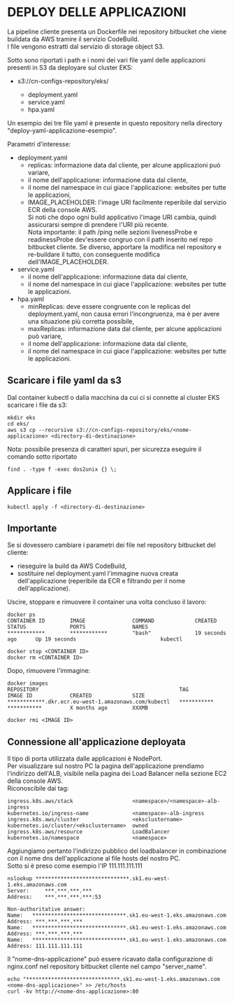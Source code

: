 # DEPLOY DELLE APPLICAZIONI

La pipeline cliente presenta un Dockerfile nei repository bitbucket che viene buildata da AWS tramire il servizio CodeBuild.  
I file vengono estratti dal servizio di storage object S3.  

Sotto sono riportati i path e i nomi dei vari file yaml delle applicazioni presenti in S3 da deployare sul cluster EKS:  
- s3://cn-configs-repository/eks/<nome-applicazione>  
  - deployment.yaml  
  - service.yaml  
  - hpa.yaml  

Un esempio dei tre file yaml è presente in questo repository nella directory "deploy-yaml-applicazione-esempio".  

Parametri d'interesse:  
- deployment.yaml  
  - replicas: informazione data dal cliente, per alcune applicazioni può variare,  
  - il nome dell'applicazione: informazione data dal cliente,  
  - il nome del namespace in cui giace l'applicazione: websites per tutte le applicazioni,  
  - IMAGE_PLACEHOLDER: l'image URI facilmente reperibile dal servizio ECR della console AWS.  
  Si noti che dopo ogni build applicativo l'image URI cambia, quindi assicurarsi sempre di prendere l'URI più recente.  
  Nota importante: il path /ping nelle sezioni livenessProbe e readinessProbe dev'essere congruo con il path inserito nel repo bitbucket cliente. Se diverso, apportare la modifica nel repository e re-buildare il tutto, con conseguente modifica dell'IMAGE_PLACEHOLDER.  
- service.yaml  
  - il nome dell'applicazione: informazione data dal cliente,  
  - il nome del namespace in cui giace l'applicazione:  websites per tutte le applicazioni.  
- hpa.yaml  
  - minReplicas: deve essere congruente con le replicas del deployment.yaml, non causa errori l'incongruenza, ma è per avere una situazione più corretta possibile,  
  - maxReplicas: informazione data dal cliente, per alcune applicazioni può variare,  
  - il nome dell'applicazione: informazione data dal cliente,  
  - il nome del namespace in cui giace l'applicazione: websites per tutte le applicazioni.  

## Scaricare i file yaml da s3  

Dal container kubectl o dalla macchina da cui ci si connette al cluster EKS scaricare i file da s3:
```
mkdir eks
cd eks/
aws s3 cp --recursive s3://cn-configs-repository/eks/<nome-applicazione> <directory-di-destinazione>
```

Nota: possibile presenza di caratteri spuri, per sicurezza eseguire il comando sotto riportato
```
find . -type f -exec dos2unix {} \;
```

## Applicare i file  
```
kubectl apply -f <directory-di-destinazione>
```

## Importante  
Se si dovessero cambiare i parametri dei file nel repository bitbucket del cliente:  
- rieseguire la build da AWS CodeBuild,  
- sostituire nel deployment.yaml l'immagine nuova creata dell'applicazione (reperibile da ECR e filtrando per il nome dell'applicazione).  

Uscire, stoppare e rimuovere il container una volta concluso il lavoro:  
```
docker ps
CONTAINER ID        IMAGE               COMMAND             CREATED             STATUS              PORTS               NAMES
************        ************        "bash"              19 seconds ago      Up 19 seconds                           kubectl

docker stop <CONTAINER ID>
docker rm <CONTAINER ID>
```

Dopo, rimuovere l'immagine:  
```
docker images
REPOSITORY                                             TAG                 IMAGE ID            CREATED             SIZE
************.dkr.ecr.eu-west-1.amazonaws.com/kubectl   ***********         ***********         X months ago        XXXMB

docker rmi <IMAGE ID>
```

## Connessione all'applicazione deployata

Il tipo di porta utilizzata dalle applicazioni è NodePort.  
Per visualizzare sul nostro PC la pagina dell'applicazione prendiamo l'indirizzo dell'ALB, visibile nella pagina dei Load Balancer nella sezione EC2 della console AWS.  
Riconoscibile dai tag:
```
ingress.k8s.aws/stack                   <namespace>/<namespace>-alb-ingress
kubernetes.io/ingress-name              <namespace>-alb-ingress
ingress.k8s.aws/cluster                 <eksclustername>
kubernetes.io/cluster/<eksclustername>  owned
ingress.k8s.aws/resource                LoadBalancer
kubernetes.io/namespace                 <namespace>
```

Aggiungiamo pertanto l'indirizzo pubblico del loadbalancer in combinazione con il nome dns dell'applicazione al file hosts del nostro PC.  
Sotto si è preso come esempio l'IP 111.111.111.111  
```
nslookup ******************************.sk1.eu-west-1.eks.amazonaws.com
Server:		***.***.***.***
Address:	***.***.***.***:53

Non-authoritative answer:
Name:	******************************.sk1.eu-west-1.eks.amazonaws.com
Address: ***.***.***.***
Name:	******************************.sk1.eu-west-1.eks.amazonaws.com
Address: ***.***.***.***
Name:	******************************.sk1.eu-west-1.eks.amazonaws.com
Address: 111.111.111.111
```

Il "nome-dns-applicazione" può essere ricavato dalla configurazione di nginx.conf nel repository bitbucket cliente nel campo "server_name".  
```
echo "******************************.sk1.eu-west-1.eks.amazonaws.com    <nome-dns-applicazione>" >> /etc/hosts
curl -kv http://<nome-dns-applicazione>:80
```
